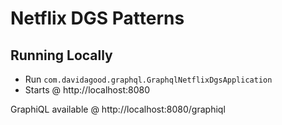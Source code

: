 # Netflix DGS Patterns

## Running Locally

- Run `com.davidagood.graphql.GraphqlNetflixDgsApplication`
- Starts @ http://localhost:8080

GraphiQL available @ http://localhost:8080/graphiql
